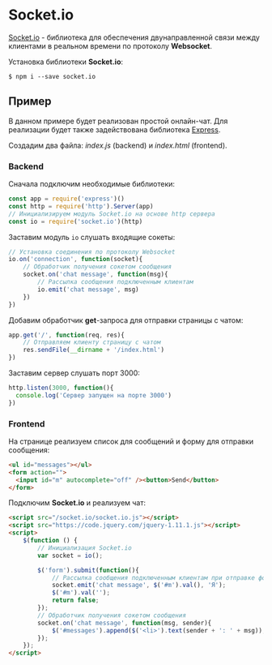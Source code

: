 # Socket.io
[Socket.io](https://socket.io) - библиотека для обеспечения двунаправленной связи между клиентами в реальном времени по протоколу **Websocket**.

Установка библиотеки **Socket.io**:
```
$ npm i --save socket.io
```
## Пример
В данном примере будет реализован простой онлайн-чат. Для реализации будет также задействована библиотека [Express](Express.md).

Создадим два файла: *index.js* (backend) и *index.html* (frontend).
### Backend
Сначала подключим необходимые библиотеки:
```javascript
const app = require('express')()
const http = require('http').Server(app)
// Инициализируем модуль Socket.io на основе http сервера
const io = require('socket.io')(http)
```
Заставим модуль `io` слушать входящие сокеты:
```javascript
// Установка соединения по протоколу Websocket
io.on('connection', function(socket){
	// Обработчик получения сокетом сообщения
	socket.on('chat message', function(msg){
		// Рассылка сообщения подключенным клиентам
    	io.emit('chat message', msg)
  	})
})
```
Добавим обработчик **get**-запроса для отправки страницы с чатом:
```javascript
app.get('/', function(req, res){
	// Отправляем клиенту страницу с чатом
	res.sendFile(__dirname + '/index.html')
})
```
Заставим сервер слушать порт 3000:
```javascript
http.listen(3000, function(){
  console.log('Сервер запущен на порте 3000')
})
```
### Frontend
На странице реализуем список для сообщений и форму для отправки сообщения:
```html
<ul id="messages"></ul>
<form action="">
  <input id="m" autocomplete="off" /><button>Send</button>
</form>
```
Подключим **Socket.io** и реализуем чат:
```html
<script src="/socket.io/socket.io.js"></script>
<script src="https://code.jquery.com/jquery-1.11.1.js"></script>
<script>
  	$(function () {
  		// Инициализация Socket.io
		var socket = io();

        $('form').submit(function(){
        	// Рассылка сообщения подключенным клиентам при отправке формы
          	socket.emit('chat message', $('#m').val(), 'Я');
         	$('#m').val('');
          	return false;
        });
		// Обработчик получения сокетом сообщения
        socket.on('chat message', function(msg, sender){
          	$('#messages').append($('<li>').text(sender + ': ' + msg));
        });
    });
</script>
```


